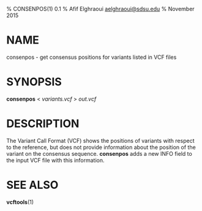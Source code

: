 % CONSENPOS(1) 0.1
% Afif Elghraoui <aelghraoui@sdsu.edu>
% November 2015

# NAME

consenpos - get consensus positions for variants listed in VCF files

# SYNOPSIS

**consenpos** < *variants.vcf* > *out.vcf*

# DESCRIPTION

The Variant Call Format (VCF) shows the positions of variants with respect
to the reference, but does not provide information about the position of
the variant on the consensus sequence. **consenpos** adds a new INFO field
to the input VCF file with this information.

# SEE ALSO

**vcftools**(1)
